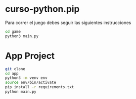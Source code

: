 # curso-python.pip

Para correr el juego debes seguir las siguientes instrucciones

```sh
cd game
python3 main.py
```

# App Project

```sh
git clone
cd app
python3 -m venv env
source env/bin/activate
pip install -r requirements.txt
python main.py
```
